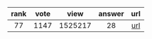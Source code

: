 
| rank | vote | view | answer | url |
|:-:|:-:|:-:|:-:|:-:|
|77|1147|1525217|28| [url](http://stackoverflow.com/questions/11346283/renaming-columns-in-pandas) |
